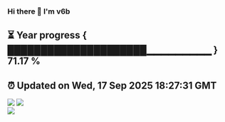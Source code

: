 ### Hi there 👋  I'm v6b  
⏳ Year progress { █████████████████████▁▁▁▁▁▁▁▁▁ } 71.17 %
---
⏰ Updated on Wed, 17 Sep 2025 18:27:31 GMT
---
![](https://github-readme-stats.vercel.app/api?username=v6b&bg_color=30,e96443,904e95&title_color=fff&text_color=fff&layout=compact)
![](https://github-readme-stats.vercel.app/api/top-langs/?username=v6b&layout=compact&bg_color=30,e96443,904e95&title_color=fff&text_color=fff)  
![](https://gcore.jsdelivr.net/gh/v6b/v6b@main/assets/github-contribution-grid-snake.svg)

